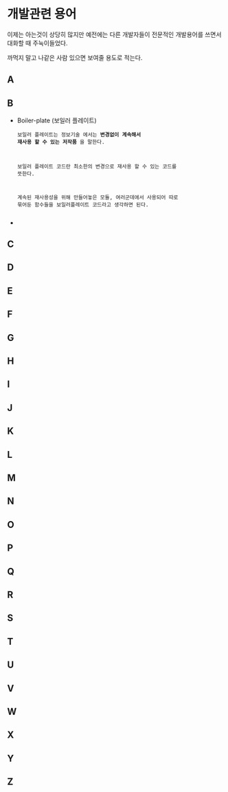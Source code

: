 # 개발관련 용어



이제는 아는것이 상당히 많지만 예전에는 다른 개발자들이 전문적인 개발용어를 쓰면서 대화할 때 주눅이들었다.

까먹지 말고 나같은 사람 있으면 보여줄 용도로 적는다.



## A

## B

- Boiler-plate (보일러 플레이트)

  <code>보일러 플레이트는 정보기술 에서는 **변경없이 계속해서 재사용 할 수 있는 저작품** 을 말한다.

  보일러 플레이트 코드란 최소한의 변경으로 재사용 할 수 있는 코드를 뜻한다.

  계속된 재사용성을 위해 만들어놓은 모듈, 여러군데에서 사용되어 따로 묶어둔 함수들을 보일러플레이트 코드라고 생각하면 된다.

  </code>

- 



## C



## D



## E



## F



## G



## H



## I



## J



## K



## L



## M



## N



## O



## P



## Q



## R



## S



## T



## U



## V





## W



## X



## Y



## Z

